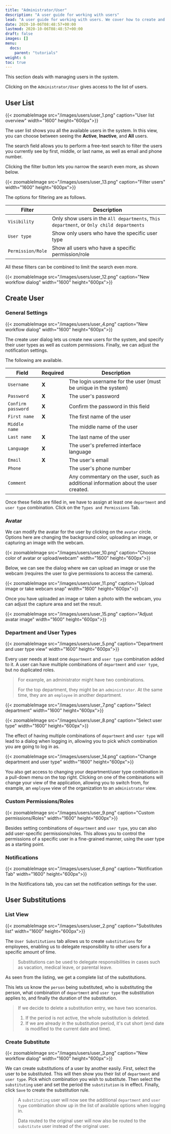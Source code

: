 ```yaml
---
title: "Administrator/User"
description: "A user guide for working with users"
lead: "A user guide for working with users. We cover how to create and modify users."
date: 2020-10-06T08:48:57+00:00
lastmod: 2020-10-06T08:48:57+00:00
draft: false
images: []
menu:
  docs:
    parent: "tutorials"
weight: 6
toc: true
---
```

This section deals with managing users in the system.

Clicking on the `Administrator/User` gives access to the list of users.

## User List
{{< zoomableImage src="/images/users/user_1.png" caption="User list overview" width="1600" height="600px">}}

The user list shows you all the available users in the system. In this view, you can choose between seeing the **Active**, **Inactive**, and **All** users.

The search field allows you to perform a free-text search to filter the users you currently see by first, middle, or last name, as well as email and phone number.

Clicking the filter button lets you narrow the search even more, as shown below.

{{< zoomableImage src="/images/users/user_13.png" caption="Filter users" width="1600" height="600px">}}

The options for filtering are as follows.

| Filter | Description |
| --- | --- |
| `Visibility` | Only show users in the `All departments`, `This department`, or `Only child departments` |
| `User type` | Show only users who have the specific user type |
| `Permission/Role` | Show all users who have a specific permission/role |

All these filters can be combined to limit the search even more.

{{< zoomableImage src="/images/users/user_12.png" caption="New workflow dialog" width="1600" height="600px">}}

## Create User

### General Settings

{{< zoomableImage src="/images/users/user_4.png" caption="New workflow dialog" width="1600" height="600px">}}

The create user dialog lets us create new users for the system, and specify their user types as well as custom permissions. Finally, we can adjust the notification settings.

The following are available.

| Field | Required | Description |
| --- | --- | --- |
| `Username` | **X** | The login username for the user (must be unique in the system) |
| `Password` | **X** | The user's password |
| `Confirm password` | **X** | Confirm the password in this field |
| `First name` | **X** | The first name of the user |
| `Middle name` |  | The middle name of the user |
| `Last name` | **X** | The last name of the user |
| `Language` | **X** | The user's preferred interface language |
| `Email` | **X** | The user's email |
| `Phone` |  | The user's phone number |
| `Comment` |  | Any commentary on the user, such as additional information about the user created. |

Once these fields are filled in, we have to assign at least one `department` and `user type` combination. Click on the `Types and Permissions` Tab.

### Avatar

We can modify the avatar for the user by clicking on the `avatar` circle. Options here are changing the background color, uploading an image, or capturing an image with the webcam.

{{< zoomableImage src="/images/users/user_10.png" caption="Choose color of avatar or upload/webcam" width="1600" height="600px">}}

Below, we can see the dialog where we can upload an image or use the webcam (requires the user to give permissions to access the camera).

{{< zoomableImage src="/images/users/user_11.png" caption="Upload image or take webcam snap" width="1600" height="600px">}}

Once you have uploaded an image or taken a photo with the webcam, you can adjust the capture area and set the result.

{{< zoomableImage src="/images/users/user_15.png" caption="Adjust avatar image" width="1600" height="600px">}}

### Department and User Types
{{< zoomableImage src="/images/users/user_5.png" caption="Department and user type view" width="1600" height="600px">}}

Every user needs at least one `department` and `user type` combination added to it. A user can have multiple combinations of
`department` and `user type`, but no duplicated roles.

> For example, an administrator might have two combinations.
>
> For the top department, they might be an `administrator`.
> At the same time, they are an `employee` in another department.

{{< zoomableImage src="/images/users/user_7.png" caption="Select department" width="1600" height="600px">}}

{{< zoomableImage src="/images/users/user_8.png" caption="Select user type" width="1600" height="600px">}}

The effect of having multiple combinations of `department` and `user type` will lead to a dialog when logging in, allowing you to pick which combination
you are going to log in as.

{{< zoomableImage src="/images/users/user_14.png" caption="Change department and user type" width="1600" height="600px">}}

You also get access to changing your department/user type combination in a pull-down menu on the top right. Clicking on one of the combinations will change your view
of the application, allowing you to switch from, for example, an `employee` view of the organization to an `administrator` view.

### Custom Permissions/Roles

{{< zoomableImage src="/images/users/user_9.png" caption="Custom permissions/Roles" width="1600" height="600px">}}

Besides setting combinations of `department` and `user type`, you can also add user-specific permissions/roles. This allows you to control the permissions of a specific user in a fine-grained manner, using the user type as a starting point.

### Notifications

{{< zoomableImage src="/images/users/user_6.png" caption="Notification Tab" width="1600" height="600px">}}

In the Notifications tab, you can set the notification settings for the user.

## User Substitutions

### List View

{{< zoomableImage src="/images/users/user_2.png" caption="Substitutes list" width="1600" height="600px">}}

The `User Substitutions` tab allows us to create `substitutions` for employees, enabling us to delegate responsibility to other users for a specific amount of time.

> Substitutions can be used to delegate responsibilities in cases such as vacation, medical leave, or parental leave.

As seen from the listing, we get a complete list of the substitutions.

This lets us know the `person` being substituted, who is substituting the person, what combination of `department` and `user type` the substitution applies to, and finally the duration of the substitution.

> If we decide to delete a substitution entry, we have two scenarios.
> 
> 1. If the period is not active, the whole substitution is deleted.
> 2. If we are already in the substitution period, it's cut short (end date is modified to the current date and time).

### Create Substitute

{{< zoomableImage src="/images/users/user_3.png" caption="New workflow dialog" width="1600" height="600px">}}

We can create substitutions of a user by another easily. First, select the user to be substituted. This will then show you their list of `department` and `user type`. Pick which combination you wish to substitute. Then select the `substituting` user and set the period the `substitution` is in effect. Finally, click `Save` to create the substitution rule.

> A `substituting` user will now see the additional `department` and `user type` combination show up in the list of available options when logging in.
>
> Data routed to the original user will now also be routed to the `substitute` user instead of the original user.